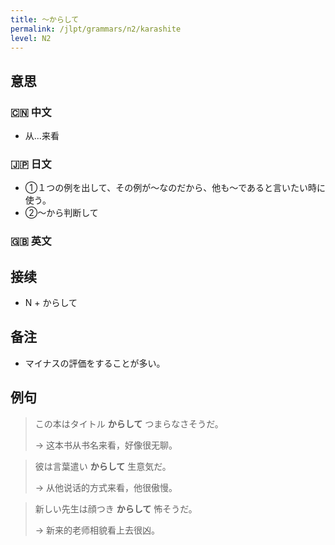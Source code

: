 ```yaml
---
title: 〜からして
permalink: /jlpt/grammars/n2/karashite
level: N2
---
```


## 意思

### 🇨🇳 中文

- 从...来看

### 🇯🇵 日文

- ①１つの例を出して、その例が～なのだから、他も～であると言いたい時に使う。
- ②〜から判断して

### 🇬🇧 英文


## 接续

- N + からして

## 备注

- マイナスの評価をすることが多い。

## 例句

> この本はタイトル **からして** つまらなさそうだ。
>
> → 这本书从书名来看，好像很无聊。

> 彼は言葉遣い **からして** 生意気だ。
>
> → 从他说话的方式来看，他很傲慢。

> 新しい先生は顔つき **からして** 怖そうだ。
>
> → 新来的老师相貌看上去很凶。

